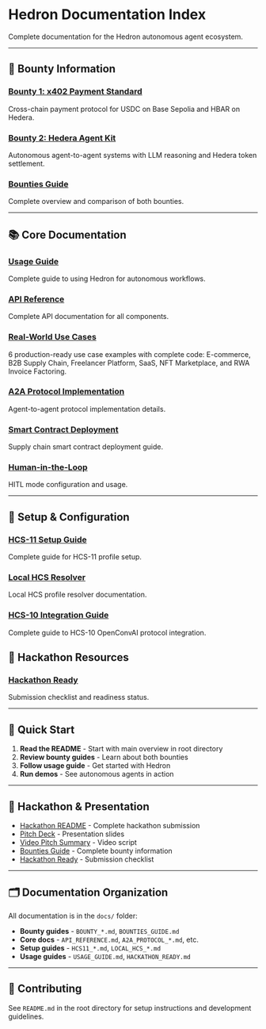 # Hedron Documentation Index

Complete documentation for the Hedron autonomous agent ecosystem.

---

## 🎯 Bounty Information

### [Bounty 1: x402 Payment Standard](./BOUNTY_1_HEDERA_X402_STANDARD.md)

Cross-chain payment protocol for USDC on Base Sepolia and HBAR on Hedera.

### [Bounty 2: Hedera Agent Kit](./BOUNTY_2_HEDERA_AGENT_KIT.md)

Autonomous agent-to-agent systems with LLM reasoning and Hedera token settlement.

### [Bounties Guide](./BOUNTIES_GUIDE.md)

Complete overview and comparison of both bounties.

---

## 📚 Core Documentation

### [Usage Guide](./USAGE_GUIDE.md)

Complete guide to using Hedron for autonomous workflows.

### [API Reference](./API_REFERENCE.md)

Complete API documentation for all components.

### [Real-World Use Cases](./REAL_WORLD_USE_CASES.md)

6 production-ready use case examples with complete code: E-commerce, B2B Supply Chain, Freelancer Platform, SaaS, NFT Marketplace, and RWA Invoice Factoring.

### [A2A Protocol Implementation](./A2A_PROTOCOL_IMPLEMENTATION.md)

Agent-to-agent protocol implementation details.

### [Smart Contract Deployment](./SMART_CONTRACT_DEPLOYMENT.md)

Supply chain smart contract deployment guide.

### [Human-in-the-Loop](./HUMAN_IN_THE_LOOP.md)

HITL mode configuration and usage.

---

## 🔧 Setup & Configuration

### [HCS-11 Setup Guide](./HCS11_SETUP_GUIDE.md)

Complete guide for HCS-11 profile setup.

### [Local HCS Resolver](./LOCAL_HCS_RESOLVER.md)

Local HCS profile resolver documentation.

### [HCS-10 Integration Guide](./HCS10_ALL_DEMOS_CHANGES.md)

Complete guide to HCS-10 OpenConvAI protocol integration.

## 📖 Hackathon Resources

### [Hackathon Ready](./HACKATHON_READY.md)

Submission checklist and readiness status.

---

## 🚀 Quick Start

1. **Read the README** - Start with main overview in root directory
2. **Review bounty guides** - Learn about both bounties
3. **Follow usage guide** - Get started with Hedron
4. **Run demos** - See autonomous agents in action

---

## 📖 Hackathon & Presentation

- [Hackathon README](../HACKATHON_README.md) - Complete hackathon submission
- [Pitch Deck](./PITCH_DECK.md) - Presentation slides
- [Video Pitch Summary](./VIDEO_PITCH_SUMMARY.md) - Video script
- [Bounties Guide](./BOUNTIES_GUIDE.md) - Complete bounty information
- [Hackathon Ready](./HACKATHON_READY.md) - Submission checklist

---

## 🗂️ Documentation Organization

All documentation is in the `docs/` folder:

- **Bounty guides** - `BOUNTY_*.md`, `BOUNTIES_GUIDE.md`
- **Core docs** - `API_REFERENCE.md`, `A2A_PROTOCOL_*.md`, etc.
- **Setup guides** - `HCS11_*.md`, `LOCAL_HCS_*.md`
- **Usage guides** - `USAGE_GUIDE.md`, `HACKATHON_READY.md`

---

## 🤝 Contributing

See `README.md` in the root directory for setup instructions and development guidelines.
